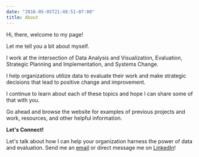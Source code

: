 ```yaml
---
date: "2016-05-05T21:48:51-07:00"
title: About
---
```


Hi, there, welcome to my page!

Let me tell you a bit about myself.

I work at the intersection of Data Analysis and Visualization, Evaluation, Strategic Planning and Implementation, and Systems Change. 

I help organizations utilize data to evaluate their work and make strategic decisions that lead to positive change and improvement.

I continue to learn about each of these topics and hope I can share some of that with you. 

Go ahead and browse the website for examples of previous projects and work, resources, and other helpful information. 

**Let's Connect!**

Let's talk about how I can help your organization harness the power of data and evaluation. Send me an [email](mailto:av_espinoza@outlook.com) or direct message me on [LinkedIn](https://www.linkedin.com/in/alberto-espinoza-es/)!
